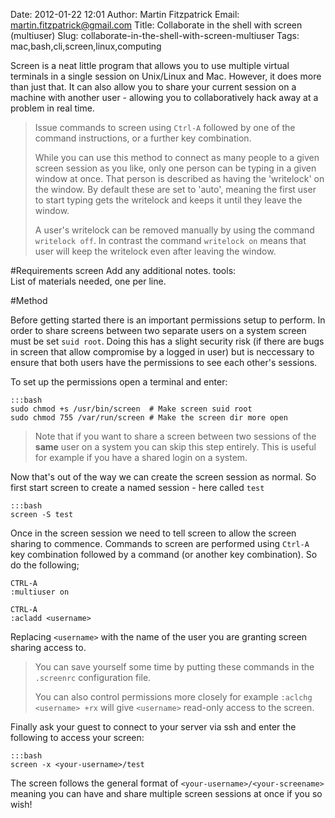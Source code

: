 Date: 2012-01-22 12:01
Author: Martin Fitzpatrick
Email: martin.fitzpatrick@gmail.com
Title: Collaborate in the shell with screen (multiuser)
Slug: collaborate-in-the-shell-with-screen-multiuser
Tags: mac,bash,cli,screen,linux,computing

Screen is a neat little program that allows you to use multiple virtual terminals in a single session on Unix/Linux and Mac. However, it does more than just that. It can also allow you to share your current session on a machine with another user - allowing you to collaboratively hack away at a problem in real time. 




>Issue commands to screen using `Ctrl-A` followed by one of the command instructions, or a further key combination.
>
>While you can use this method to connect as many people to a given screen session as you like, only one person can be typing in a given window at once. That person is described as having the 'writelock' on the window. By default these are set to 'auto', meaning the first user to start typing gets the writelock and keeps it until they leave the window.
>
>A user's writelock can be removed manually by using the command `writelock off`. In contrast the command `writelock on` means that user will keep the writelock even after leaving the window.


#Requirements
screen
Add any additional notes.
tools:	
List of materials needed, one per line.

#Method

Before getting started there is an important permissions setup to perform. In order to share screens between two separate users on a system screen must be set `suid root`. Doing this has a slight security risk (if there are bugs in screen that allow compromise by a logged in user) but is neccessary to ensure that both users have the permissions to see each other's sessions.

To set up the permissions open a terminal and enter:

    :::bash
    sudo chmod +s /usr/bin/screen  # Make screen suid root
    sudo chmod 755 /var/run/screen # Make the screen dir more open


>Note that if you want to share a screen between two sessions of the **same** user on a system you can skip this step entirely. This is useful for example if you have a shared login on a system.


Now that's out of the way we can create the screen session as normal. So first start screen to create a named session - here called `test`

    :::bash
    screen -S test



Once in the screen session we need to tell screen to allow the screen sharing to commence. Commands to screen are performed using `Ctrl-A` key combination followed by a command (or another key combination). So do the following;

    CTRL-A
    :multiuser on

    CTRL-A
    :acladd <username>

Replacing `<username>`  with the name of the user you are granting screen sharing access to.


>You can save yourself some time by putting these commands in the `.screenrc` configuration file.
>
>You can also control permissions more closely for example `:aclchg <username> +rx` will give `<username>` read-only access to the screen.


Finally ask your guest to connect to your server via ssh and enter the following to access your screen:

    :::bash
    screen -x <your-username>/test

The screen follows the general format of `<your-username>/<your-screename>` meaning you can have and share multiple screen sessions at once if you so wish!







